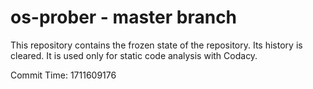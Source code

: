 # os-prober - master branch

This repository contains the frozen state of the repository.
Its history is cleared. It is used only for static code
analysis with Codacy.

Commit Time: 1711609176